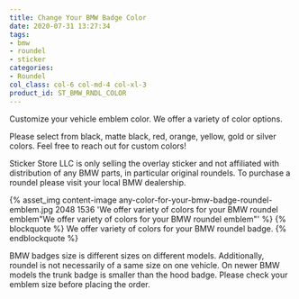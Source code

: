 ```yaml
---
title: Change Your BMW Badge Color
date: 2020-07-31 13:27:34
tags:
- bmw
- roundel
- sticker
categories:
- Roundel
col_class: col-6 col-md-4 col-xl-3
product_id: ST_BMW_RNDL_COLOR
---
```


Customize your vehicle emblem color. We offer a variety of color options.

<!-- more -->

Please select from black, matte black, red, orange, yellow, gold or silver colors. Feel free to reach out for custom colors!

Sticker Store LLC is only selling the overlay sticker and not affiliated with distribution of any BMW parts, in particular original roundels. To purchase a roundel please visit your local BMW dealership.

{% asset_img content-image any-color-for-your-bmw-badge-roundel-emblem.jpg 2048 1536 'We offer variety of colors for your BMW roundel emblem"We offer variety of colors for your BMW roundel emblem"' %}
{% blockquote %}
We offer variety of colors for your BMW roundel badge.
{% endblockquote %}

BMW badges size is different sizes on different models. Additionally, roundel is not necessarily of a same size on one vehicle. On newer BMW models the trunk badge is smaller than the hood badge. Please check your emblem size before placing the order.